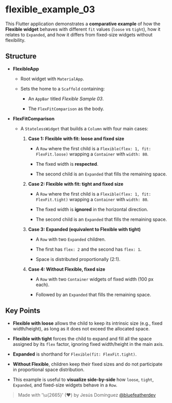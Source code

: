 # flexible_example_03

This Flutter application demonstrates a **comparative example** of how the **Flexible widget** behaves with different `fit` values (`loose` vs `tight`), how it relates to `Expanded`, and how it differs from fixed-size widgets without flexibility.

## Structure

- **FlexibleApp**

  - Root widget with `MaterialApp`.

  - Sets the home to a `Scaffold` containing:

    - An `AppBar` titled *Flexible Sample 03*.

    - The `FlexFitComparison` as the body.

- **FlexFitComparison**

  - A `StatelessWidget` that builds a `Column` with four main cases:

    1. **Case 1: Flexible with fit: loose and fixed size**

       - A `Row` where the first child is a `Flexible(flex: 1, fit: FlexFit.loose)` wrapping a `Container` with `width: 80`.

       - The fixed width is **respected**.

       - The second child is an `Expanded` that fills the remaining space.

    2. **Case 2: Flexible with fit: tight and fixed size**

       - A `Row` where the first child is a `Flexible(flex: 1, fit: FlexFit.tight)` wrapping a `Container` with `width: 80`.

       - The fixed width is **ignored** in the horizontal direction.

       - The second child is an `Expanded` that fills the remaining space.

    3. **Case 3: Expanded (equivalent to Flexible with tight)**

       - A `Row` with two `Expanded` children.

       - The first has `flex: 2` and the second has `flex: 1`.

       - Space is distributed proportionally (2:1).

    4. **Case 4: Without Flexible, fixed size**

       - A `Row` with two `Container` widgets of fixed width (100 px each).

       - Followed by an `Expanded` that fills the remaining space.

## Key Points

- **Flexible with loose** allows the child to keep its intrinsic size (e.g., fixed width/height), as long as it does not exceed the allocated space.

- **Flexible with tight** forces the child to expand and fill all the space assigned by its `flex` factor, ignoring fixed width/height in the main axis.

- **Expanded** is shorthand for `Flexible(fit: FlexFit.tight)`.

- **Without Flexible**, children keep their fixed sizes and do not participate in proportional space distribution.

- This example is useful to **visualize side-by-side** how `loose`, `tight`, `Expanded`, and fixed-size widgets behave in a `Row`.

> Made with '\u{2665}' (♥) by Jesús Domínguez [@bluefeatherdev](https://github.com/bluefeatherdev)
